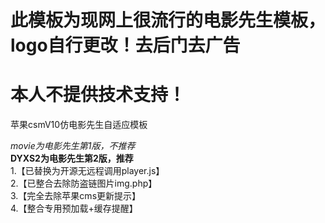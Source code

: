 # 此模板为现网上很流行的电影先生模板，logo自行更改！去后门去广告
# 本人不提供技术支持！
苹果csmV10仿电影先生自适应模板

*movie为电影先生第1版，不推荐*<br>
**DYXS2为电影先生第2版，推荐**<br>
1.【已替换为开源无远程调用player.js】<br>
2.【已整合去除防盗链图片img.php】<br>
3.【完全去除苹果cms更新提示】<br>
4.【整合专用预加载+缓存提醒】
